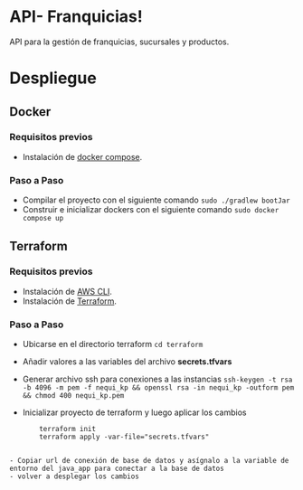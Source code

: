 # API- Franquicias!

API para la gestión de franquicias, sucursales  y productos.


# Despliegue



## Docker
###  Requisitos previos
- Instalación de [docker compose](https://docs.docker.com/compose/install/).
### Paso a Paso
- Compilar el proyecto con el siguiente comando `sudo ./gradlew bootJar`
- Construir e inicializar dockers con el siguiente comando  `sudo docker compose up`

## Terraform
###  Requisitos previos
- Instalación de [AWS CLI](https://docs.aws.amazon.com/cli/latest/userguide/getting-started-install.html).
- Instalación de  [Terraform](https://developer.hashicorp.com/terraform/install).

### Paso a Paso
- Ubicarse en el directorio  terraform `cd terraform`
- Añadir valores a las variables del archivo **secrets.tfvars**
- Generar archivo ssh para conexiones a las instancias `ssh-keygen -t rsa -b 4096 -m pem -f nequi_kp && openssl rsa -in nequi_kp -outform pem && chmod 400 nequi_kp.pem`

- Inicializar proyecto  de terraform y luego aplicar los cambios
  ```
      terraform init
      terraform apply -var-file="secrets.tfvars"
```

- Copiar url de conexión de base de datos y asígnalo a la variable de entorno del java_app para conectar a la base de datos
- volver a desplegar los cambios
